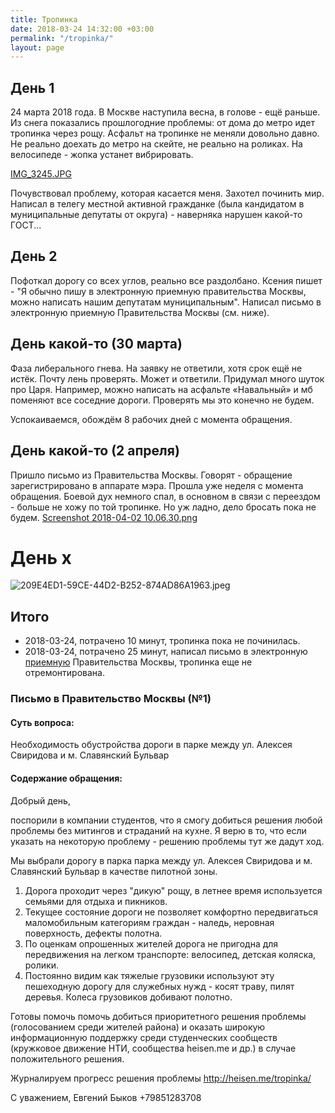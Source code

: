 ```yaml
---
title: Тропинка
date: 2018-03-24 14:32:00 +03:00
permalink: "/tropinka/"
layout: page
---
```


## День 1

24 марта 2018 года. В Москве наступила весна, в голове - ещё раньше. Из снега показались прошлогодние проблемы: от дома до метро идет тропинка через рощу. Асфальт на тропинке не меняли довольно давно. Не реально доехать до метро на скейте, не реально на роликах. На велосипеде - жопка устанет вибрировать.

[IMG_3245.JPG](/uploads/IMG_3245.JPG)

Почувствовал проблему, которая касается меня. Захотел починить мир. Написал в телегу местной активной гражданке (была кандидатом в муниципальные депутаты от округа) - наверняка нарушен какой-то ГОСТ... 

## День 2
Пофоткал дорогу со всех углов, реально все раздолбано. Ксения пишет - "Я обычно пишу в электронную приемную правительства Москвы, можно написать нашим депутатам муниципальным". Написал письмо в электронную приемную Правительства Москвы (см. ниже).

## День какой-то (30 марта)
Фаза либерального гнева. На заявку не ответили, хотя срок ещё не истёк. Почту лень проверять. Может и ответили. Придумал много шуток про Царя. Например, можно написать на асфальте «Навальный» и мб поменяют все соседние дороги. Проверять мы это конечно не будем.

Успокаиваемся, обождём 8 рабочих дней с момента обращения.

## День какой-то (2 апреля)
Пришло письмо из Правительства Москвы. Говорят - обращение зарегистрировано в аппарате мэра. Прошла уже неделя с момента обращения. Боевой дух немного спал, в основном в связи с переездом - больше не хожу по той тропинке. Но уж ладно, дело бросать пока не будем.
[Screenshot 2018-04-02 10.06.30.png](/uploads/Screenshot%202018-04-02%2010.06.30.png)

# День х
![209E4ED1-59CE-44D2-B252-874AD86A1963.jpeg](/uploads/209E4ED1-59CE-44D2-B252-874AD86A1963.jpeg)


## Итого
* 2018-03-24, потрачено 10 минут, тропинка пока не починилась.
* 2018-03-24, потрачено 25 минут, написал письмо в электронную [приемную](https://www.mos.ru/feedback/individual/) Правительства Москвы, тропинка еще не отремонтирована.


### Письмо в Правительство Москвы (№1)
#### Суть вопроса:
Необходимость обустройства дороги в парке между ул. Алексея Свиридова и м. Славянский Бульвар

#### Содержание обращения:
Добрый день,

поспорили в компании студентов, что я смогу добиться решения любой проблемы без митингов и страданий на кухне. Я верю в то, что если указать на некоторую проблему - решению проблемы тут же дадут ход.

Мы выбрали дорогу в парка парка между ул. Алексея Свиридова и м. Славянский Бульвар в качестве пилотной зоны.
1. Дорога проходит через "дикую" рощу, в летнее время используется семьями для отдыха и пикников.
2. Текущее состояние дороги не позволяет комфортно передвигаться маломобильным категориям граждан - наледь, неровная поверхность, дефекты полотна.
3. По оценкам опрошенных жителей дорога не пригодна для передвижения на легком транспорте: велосипед, детская коляска, ролики.
4. Постоянно видим как тяжелые грузовики используют эту пешеходную дорогу для служебных нужд - косят траву, пилят деревья. Колеса грузовиков добивают полотно.

Готовы помочь помочь добиться приоритетного решения проблемы (голосованием среди жителей района) и оказать широкую информационную поддержку среди студенческих сообществ (кружковое движение НТИ, сообщества heisen.me и др.) в случае положительного решения.

Журналируем прогресс решения проблемы http://heisen.me/tropinka/

С уважением,
Евгений Быков
+79851283708